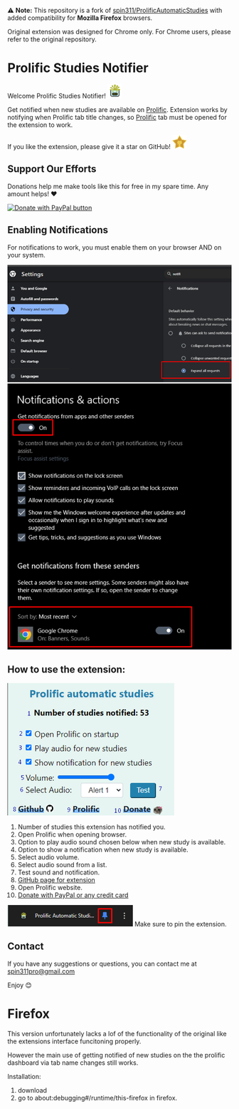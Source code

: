 ⚠️ **Note:** This repository is a fork of [spin311/ProlificAutomaticStudies](https://github.com/spin311/ProlificAutomaticStudies)  with added compatibility for **Mozilla Firefox** browsers.

Original extension was designed for Chrome only. For Chrome users, please refer to the original repository.


# Prolific Studies Notifier

Welcome Prolific Studies Notifier! <img src="imgs/logo.png" alt="icon" height="32">

Get notified when new studies are available on [Prolific](https://app.prolific.com/).
Extension works by notifying when Prolific tab title changes, so [Prolific](https://app.prolific.com/) tab must be opened for the extension to work.

If you like the extension, please give it a star on GitHub! <img src="docs/imgs/github-star.png" alt="icon" height="32">

## Support Our Efforts

Donations help me make tools like this for free in my spare time. Any amount helps! ❤️

[![Donate with PayPal button](https://www.paypalobjects.com/en_US/i/btn/btn_donateCC_LG.gif)](https://www.paypal.com/donate/?hosted_button_id=4WXEWMN3QGLGY)

## Enabling Notifications

For notifications to work, you must enable them on your browser AND on your system.

![Enable on Google](docs/imgs/enableGoogle.png)
![Enable on Windows](docs/imgs/enableWindows.png)

## How to use the extension:

![Popup Screenshot](docs/imgs/help.png)

1. Number of studies this extension has notified you.
2. Open Prolific when opening browser.
3. Option to play audio sound chosen below when new study is available.
4. Option to show a notification when new study is available.
5. Select audio volume.
6. Select audio sound from a list.
7. Test sound and notification.
8. [GitHub page for extension](https://github.com/spin311/ProlificAutomaticStudies)
9. Open Prolific website.
10. [Donate with PayPal or any credit card](https://www.paypal.com/donate/?hosted_button_id=4WXEWMN3QGLGY)

![Pin extension](docs/imgs/pin.png)
Make sure to pin the extension.

## Contact

If you have any suggestions or questions, you can contact me at [spin311pro@gmail.com](mailto:spin311pro@gmail.com)

Enjoy 😊


# Firefox

This version unfortunately lacks a lof of the functionality of the original like the extensions interface funcitoning properly.

However the main use of getting notified of new studies on the the prolific dashboard via tab name changes still works.

Installation:

1. download 
2. go to about:debugging#/runtime/this-firefox in firefox.


